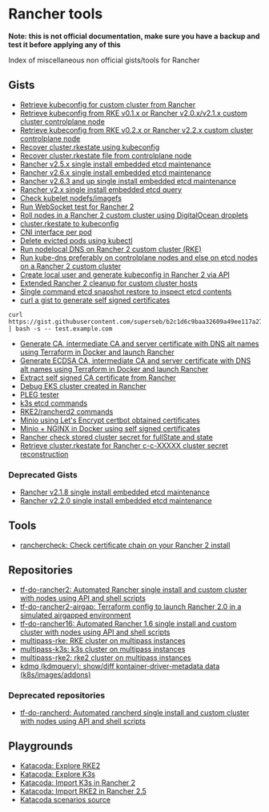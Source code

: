 # Rancher tools

**Note: this is not official documentation, make sure you have a backup and test it before applying any of this**

Index of miscellaneous non official gists/tools for Rancher

## Gists

- [Retrieve kubeconfig for custom cluster from Rancher](https://gist.github.com/superseb/f6cd637a7ad556124132ca39961789a4)
- [Retrieve kubeconfig from RKE v0.1.x or Rancher v2.0.x/v2.1.x custom cluster controlplane node](https://gist.github.com/superseb/3d8de6092ebc4b1581185197583f472a)
- [Retrieve kubeconfig from RKE v0.2.x or Rancher v2.2.x custom cluster controlplane node](https://gist.github.com/superseb/b14ed3b5535f621ad3d2aa6a4cd6443b)
- [Recover cluster.rkestate using kubeconfig](https://gist.github.com/superseb/649a64bdbca51e0cba5341d94608ae48)
- [Recover cluster.rkestate file from controlplane node](https://gist.github.com/superseb/e9f2628d1033cb20e54f6ee268683a7a)
- [Rancher v2.5.x single install embedded etcd maintenance](https://gist.github.com/superseb/c8d0188302fdbd0127e52cf6ce93ce94)
- [Rancher v2.6.x single install embedded etcd maintenance](https://gist.github.com/superseb/566960fa1ebbb0891cf11b0cdf255369)
- [Rancher v2.6.3 and up single install embedded etcd maintenance](https://gist.github.com/superseb/bcfeb07931b70b8722b77f1fbd791e99)
- [Rancher v2.x single install embedded etcd query](https://gist.github.com/superseb/d27253befe5e180334162c18187212fb)
- [Check kubelet nodefs/imagefs](https://gist.github.com/superseb/a4fa9640d801c54452132db8af51f2e4)
- [Run WebSocket test for Rancher 2](https://gist.github.com/superseb/89972344508e99b9336ad7eff78cb928)
- [Roll nodes in a Rancher 2 custom cluster using DigitalOcean droplets](https://gist.github.com/superseb/922f3be6eacc89fcc31a45353dc5aaf5)
- [cluster.rkestate to kubeconfig](https://gist.github.com/superseb/acb944e39c0166ec33aa1c43b5c61f8c)
- [CNI interface per pod](https://gist.github.com/superseb/4e0577a93ced88fa6fe5c39d2d778060)
- [Delete evicted pods using kubectl](https://gist.github.com/superseb/0f654d4e8945195e08fd1a2a061e0762)
- [Run nodelocal DNS on Rancher 2 custom cluster (RKE)](https://gist.github.com/superseb/0500a758cdb8bbac5dc47ca570738a1d)
- [Run kube-dns preferably on controlplane nodes and else on etcd nodes on a Rancher 2 custom cluster](https://gist.github.com/superseb/893e1d5b1e4fd19160d9611dbe63d073)
- [Create local user and generate kubeconfig in Rancher 2 via API](https://gist.github.com/superseb/cad9b87c844f166b9c9bf97f5dea1609)
- [Extended Rancher 2 cleanup for custom cluster hosts](https://gist.github.com/superseb/06539c6dcd377e118d72bfefdd444f81)
- [Single command etcd snapshot restore to inspect etcd contents](https://gist.github.com/superseb/d6560a18ce5df47bac01477203b87950)
- [curl a gist to generate self signed certificates](https://gist.github.com/superseb/b2c1d6c9baa32609a49ee117a27bc700) 
```
curl https://gist.githubusercontent.com/superseb/b2c1d6c9baa32609a49ee117a27bc700/raw/7cb196e974e13b213ac6ec3105971dd5e21e4c66/selfsignedcert.sh | bash -s -- test.example.com
```
- [Generate CA, intermediate CA and server certificate with DNS alt names using Terraform in Docker and launch Rancher](https://gist.github.com/superseb/14ce3c94e0d6896bb43b19b70543be67)
- [Generate ECDSA CA, intermediate CA and server certificate with DNS alt names using Terraform in Docker and launch Rancher
](https://gist.github.com/superseb/610800c387c1d099fa86020fbcf908d9)
- [Extract self signed CA certificate from Rancher](https://gist.github.com/superseb/2732303f0c85d6aca8fab617ea262ebb)
- [Debug EKS cluster created in Rancher](https://gist.github.com/superseb/c6e8581eef5d01518b17544c07ea4032)
- [PLEG tester](https://gist.github.com/superseb/af32314125aac8e0aa7546239db55f82)
- [k3s etcd commands](https://gist.github.com/superseb/0c06164eef5a097c66e810fe91a9d408)
- [RKE2/rancherd2 commands](https://gist.github.com/superseb/3b78f47989e0dbc1295486c186e944bf)
- [Minio using Let's Encrypt certbot obtained certificates](https://gist.github.com/superseb/b8fd848525d68168cbaa4c8f1f44608e)
- [Minio + NGINX in Docker using self signed certificates](https://gist.github.com/superseb/32c439aac5097723f395acc77c47e829)
- [Rancher check stored cluster secret for fullState and state](https://gist.github.com/superseb/84025e1eeb7158ed97015aa9331fe3db)
- [Retrieve cluster.rkestate for Rancher c-c-XXXXX cluster secret reconstruction](https://gist.github.com/superseb/4a78a0ac34a36eacaa9e6440729619c3)

### Deprecated Gists

- [Rancher v2.1.8 single install embedded etcd maintenance](https://gist.github.com/superseb/48037c0323147e603bc0197bd5ecb9b5)
- [Rancher v2.2.0 single install embedded etcd maintenance](https://gist.github.com/superseb/f223b15949c031983da2cb850f56a897)

## Tools

- [ranchercheck: Check certificate chain on your Rancher 2 install](https://github.com/superseb/ranchercheck)

## Repositories

- [tf-do-rancher2: Automated Rancher single install and custom cluster with nodes using API and shell scripts](https://github.com/superseb/tf-do-rancher2)
- [tf-do-rancher2-airgap: Terraform config to launch Rancher 2.0 in a simulated airgapped environment](https://github.com/superseb/tf-do-rancher2-airgap/)
- [tf-do-rancher16: Automated Rancher 1.6 single install and custom cluster with nodes using API and shell scripts](https://github.com/superseb/tf-do-rancher16)
- [multipass-rke: RKE cluster on multipass instances](https://github.com/superseb/multipass-rke)
- [multipass-k3s: k3s cluster on multipass instances](https://github.com/superseb/multipass-k3s)
- [multipass-rke2: rke2 cluster on multipass instances](https://github.com/superseb/multipass-rke2)
- [kdmq (kdmquery): show/diff kontainer-driver-metadata data (k8s/images/addons)](https://github.com/superseb/kdmq)

### Deprecated repositories

- [tf-do-rancherd: Automated rancherd single install and custom cluster with nodes using API and shell scripts](https://github.com/superseb/tf-do-rancherd)

## Playgrounds

- [Katacoda: Explore RKE2](https://katacoda.com/superseb/scenarios/rke2)
- [Katacoda: Explore K3s](https://katacoda.com/superseb/scenarios/k3s)
- [Katacoda: Import K3s in Rancher 2](https://www.katacoda.com/superseb/scenarios/rancher2-k3s-import)
- [Katacoda: Import RKE2 in Rancher 2.5](https://katacoda.com/superseb/scenarios/rancher25-rke2-import)
- [Katacoda scenarios source](https://github.com/superseb/katacoda-scenarios)
